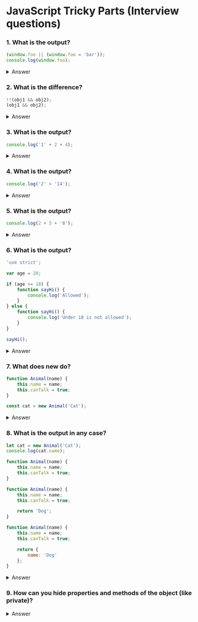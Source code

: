 # JavaScript Tricky Parts (Interview questions)

### 1. What is the output?

```JavaScript
(window.foo || (window.foo = 'bar'));
console.log(window.foo);
```

<details>
<summary>Answer</summary>
<p>

`'bar'`

</p>
</details>

### 2. What is the difference?

```JavaScript
!!(obj1 && obj2);
(obj1 && obj2);
```

<details>
<summary>Answer</summary>
<p>

`!!(obj1 && obj2);` returns boolean and `(obj1 && obj2);` returns obj2 (if both objects exist, otherwise reference error)

</p>
</details>

### 3. What is the output?

```JavaScript
console.log('1' + 2 + 4);
```

<details>
<summary>Answer</summary>
<p>

`124`

</p>
</details>

### 4. What is the output?

```JavaScript
console.log('2' > '14');
```

<details>
<summary>Answer</summary>
<p>

`true` string `2` is > string `14`

</p>
</details>

### 5. What is the output?

```JavaScript
console.log(2 + 5 + '8');
```

<details>
<summary>Answer</summary>
<p>

`78`

</p>
</details>

### 6. What is the output?

```JavaScript
'use strict';

var age = 20;

if (age >= 18) {
    function sayHi() {
        console.log('Allowed');
    }
} else {
    function sayHi() {
        console.log('Under 18 is not allowed');
    }
}

sayHi();
```

<details>
<summary>Answer</summary>
<p>

Reference error (`sayHi` is not defined). Without use strict one of the functions (depending on the age).

</p>
</details>

### 7. What does new do?

```JavaScript
function Animal(name) {
    this.name = name;
    this.canTalk = true;
}

const cat = new Animal('Cat');
```

<details>
<summary>Answer</summary>
<p>

```JavaScript
function Animal(name) {
    this = {}; // added by interpreter
    this.name = name;
    this.canTalk = true;
    return this; // added by interpreter
}

const cat = new Animal('Cat');
```

</p>
</details>

### 8. What is the output in any case?

```JavaScript
let cat = new Animal('Cat');
console.log(cat.name);

function Animal(name) {
    this.name = name;
    this.canTalk = true;
}

function Animal(name) {
    this.name = name;
    this.canTalk = true;

    return 'Dog';
}

function Animal(name) {
    this.name = name;
    this.canTalk = true;

    return {
        name: 'Dog'
    };
}
```

<details>
<summary>Answer</summary>
<p>

`1 - Cat; 2 - Cat; 3 - Dog`

</p>
</details>

### 9. How can you hide properties and methods of the object (like private)?

<details>
<summary>Answer</summary>
<p>

```JavaScript
function Animal(name) {
    var privateMethod = (text) => {
        console.log(text);
    };

    this.sayHi = (name) => {
        privateMethod(`Hello ${name}`)
    };

    this.name = name;
    this.canTalk = true;
}
```

</p>
</details>